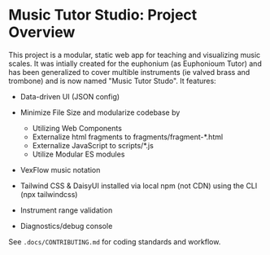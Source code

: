 # Music Tutor Studio: Project Overview

This project is a modular, static web app for teaching and visualizing music scales. It was intially created for the euphonium (as Euphonioum Tutor) and has been generalized to cover multible instruments (ie valved brass and trombone) and is now named "Music Tutor Studo". It features:

- Data-driven UI (JSON config)
- Minimize File Size and modularize codebase by
  - Utilizing Web Components
  - Externalize html fragments to fragments/fragment-\*.html
  - Externalize JavaScript to scripts/\*.js
  - Utilize Modular ES modules
- VexFlow music notation
- Tailwind CSS & DaisyUI installed via local npm (not CDN) using the CLI (npx tailwindcss)

- Instrument range validation
- Diagnostics/debug console

See `.docs/CONTRIBUTING.md` for coding standards and workflow.
